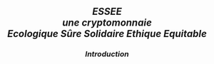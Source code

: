<h2 align="center"> <I> ESSEE <br>une cryptomonnaie<br>Ecologique Sûre Solidaire Ethique Equitable <I> </h2>
  <h3 align="center"> <I> Introduction <I> </h3>
    


                                                             
                                 
                                       
                                     
